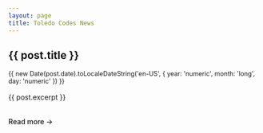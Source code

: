 ```yaml
---
layout: page
title: Toledo Codes News
---
```


<script setup>
import { data as posts } from './posts.data.ts'
</script>

<div class="news-container">
  <div v-for="post in posts" :key="post.url" class="news-item">
    <h2>
      <a :href="post.url">{{ post.title }}</a>
    </h2>
    <div class="post-meta">
      {{ new Date(post.date).toLocaleDateString('en-US', {
        year: 'numeric',
        month: 'long',
        day: 'numeric'
      }) }}
    </div>
    <div class="post-excerpt">
      {{ post.excerpt }}
    </div>
    <a :href="post.url" class="read-more">Read more →</a>
  </div>
</div>

<style>
.news-container {
  max-width: 800px;
  margin: 20px auto 0 auto;
}

.news-item {
  margin-bottom: 3rem;
  padding-bottom: 2rem;
  border-bottom: 1px solid var(--vp-c-divider);
}

.news-item:last-child {
  border-bottom: none;
}

.post-meta {
  color: var(--vp-c-text-2);
  font-size: 0.9em;
  margin: 0.5rem 0;
}

.post-excerpt {
  margin: 1rem 0;
}

.read-more {
  display: inline-block;
  margin-top: 1rem;
  color: var(--vp-c-brand);
  text-decoration: none;
  font-weight: 500;
}

.read-more:hover {
  text-decoration: underline;
}
</style>
